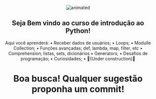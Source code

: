 <p align="center">
  <img src="https://user-images.githubusercontent.com/81690594/130858975-c8e1caa1-f39b-45c1-83c7-98962fef0cb7.gif" alt="animated" />
</p>

<h2 align="center">
  Seja Bem vindo ao curso de introdução ao Python! 
</h2>

<p align="center">
  Aqui você aprenderá:
  • Receber dados de usuários;
  • Loops;
  • Modulle Collection;
  • Funções avançadas; def, lambda, map, filter, etc
  • Comprehension; listas, sets, dicionários
  • Generators;
  • Desafios de programação;
  • Curiosidades;
  • 🚧(Under construction)🚧
</p>

<h1 align="center">
  Boa busca! Qualquer sugestão proponha um commit! 
</h1>
